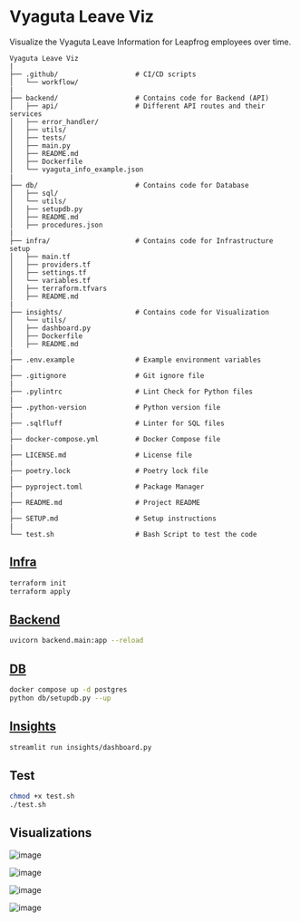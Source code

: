 # Vyaguta Leave Viz

Visualize the Vyaguta Leave Information for Leapfrog employees over time.

```.
Vyaguta Leave Viz
|
├── .github/                   # CI/CD scripts
│   └── workflow/
|
├── backend/                   # Contains code for Backend (API)
│   ├── api/                   # Different API routes and their services
│   ├── error_handler/
│   ├── utils/
│   ├── tests/
│   ├── main.py
│   ├── README.md
│   ├── Dockerfile
│   └── vyaguta_info_example.json
|
├── db/                        # Contains code for Database
│   ├── sql/
│   └── utils/
│   ├── setupdb.py
│   ├── README.md
│   ├── procedures.json
|
├── infra/                     # Contains code for Infrastructure setup
│   ├── main.tf
│   ├── providers.tf
│   ├── settings.tf
│   └── variables.tf
│   ├── terraform.tfvars
│   ├── README.md
|
├── insights/                  # Contains code for Visualization
│   └── utils/
│   ├── dashboard.py
│   ├── Dockerfile
│   ├── README.md
|
├── .env.example               # Example environment variables
|
├── .gitignore                 # Git ignore file
|
├── .pylintrc                  # Lint Check for Python files
|
├── .python-version            # Python version file
|
├── .sqlfluff                  # Linter for SQL files
|
├── docker-compose.yml         # Docker Compose file
|
├── LICENSE.md                 # License file
|
├── poetry.lock                # Poetry lock file
|
├── pyproject.toml             # Package Manager
|
├── README.md                  # Project README
|
├── SETUP.md                   # Setup instructions
|
└── test.sh                    # Bash Script to test the code
```

## [Infra](./infra/)

```bash
terraform init
terraform apply
```

## [Backend](./backend/)

```zsh
uvicorn backend.main:app --reload
```

## [DB](./db/)

```zsh
docker compose up -d postgres
python db/setupdb.py --up
```

## [Insights](./insights/)

```zsh
streamlit run insights/dashboard.py
```

## Test

```zsh
chmod +x test.sh
./test.sh
```

## Visualizations

![image](https://github.com/Saphall/Vyaguta-Leave-Viz/assets/66344649/acb3b542-c955-4dd9-8e26-f552e31a4bb6)

![image](https://github.com/Saphall/Vyaguta-Leave-Viz/assets/66344649/9ba03aa1-4c7d-44a2-aa34-12fe7a8500af)

![image](https://github.com/Saphall/Vyaguta-Leave-Viz/assets/66344649/c37d93ad-4d8e-43c6-85ae-8789747fdb68)

![image](https://github.com/Saphall/Vyaguta-Leave-Viz/assets/66344649/94fa46d0-92da-43bb-9520-3ca0a8e0f34d)
